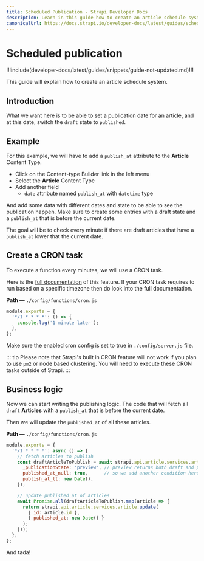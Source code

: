 ```yaml
---
title: Scheduled Publication - Strapi Developer Docs
description: Learn in this guide how to create an article schedule system.
canonicalUrl: https://docs.strapi.io/developer-docs/latest/guides/scheduled-publication.html
---
```


# Scheduled publication

!!!include(developer-docs/latest/guides/snippets/guide-not-updated.md)!!!

This guide will explain how to create an article schedule system.

## Introduction

What we want here is to be able to set a publication date for an article, and at this date, switch the `draft` state to `published`.

## Example

For this example, we will have to add a `publish_at` attribute to the **Article** Content Type.

- Click on the Content-type Builder link in the left menu
- Select the **Article** Content Type
- Add another field
  - `date` attribute named `publish_at` with `datetime` type

And add some data with different dates and state to be able to see the publication happen.
Make sure to create some entries with a draft state and a `publish_at` that is before the current date.

The goal will be to check every minute if there are draft articles that have a `publish_at` lower that the current date.

## Create a CRON task

To execute a function every minutes, we will use a CRON task.

Here is the [full documentation](/developer-docs/latest/setup-deployment-guides/configurations/optional/cronjobs.md) of this feature. If your CRON task requires to run based on a specific timezone then do look into the full documentation.

**Path —** `./config/functions/cron.js`

```js
module.exports = {
  '*/1 * * * *': () => {
    console.log('1 minute later');
  },
};
```

Make sure the enabled cron config is set to true in `./config/server.js` file.

::: tip
Please note that Strapi's built in CRON feature will not work if you plan to use `pm2` or node based clustering. You will need to execute these CRON tasks outside of Strapi.
:::

## Business logic

Now we can start writing the publishing logic. The code that will fetch all `draft` **Articles** with a `publish_at` that is before the current date.

Then we will update the `published_at` of all these articles.

**Path —** `./config/functions/cron.js`

```js
module.exports = {
  '*/1 * * * *': async () => {
    // fetch articles to publish
    const draftArticleToPublish = await strapi.api.article.services.article.find({
      _publicationState: 'preview', // preview returns both draft and published entries
      published_at_null: true,      // so we add another condition here to filter entries that have not been published
      publish_at_lt: new Date(),
    });

    // update published_at of articles
    await Promise.all(draftArticleToPublish.map(article => {
      return strapi.api.article.services.article.update(
        { id: article.id },
        { published_at: new Date() }
      );
    }));
  },
};
```

And tada!
